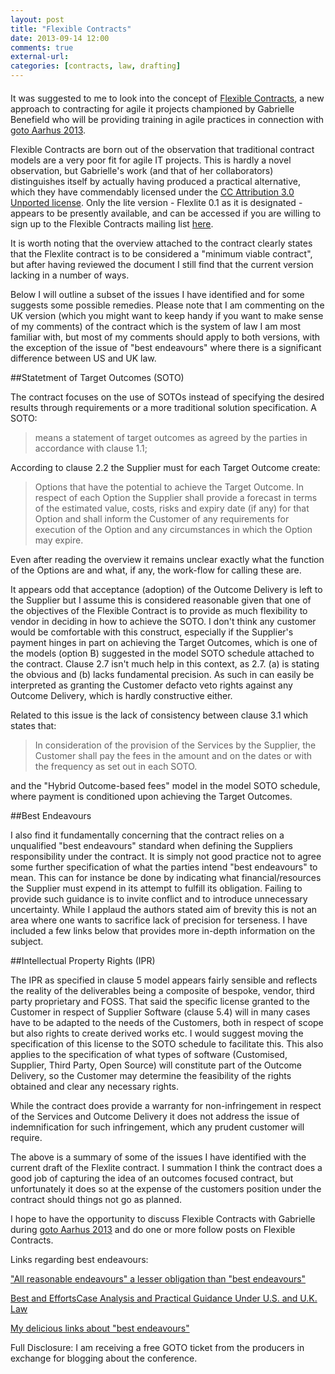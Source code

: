 ```yaml
---
layout: post
title: "Flexible Contracts"
date: 2013-09-14 12:00
comments: true
external-url:
categories: [contracts, law, drafting]
---
```

<h4 id="/posts/20130914000000.markdown"></h4>

It was suggested to me to look into the concept of [Flexible Contracts](http://flexiblecontracts.com/), a new approach to contracting for agile it projects championed by Gabrielle Benefield who will be providing training in agile practices in connection with [goto Aarhus 2013](http://gotocon.com/aarhus-2013/).

Flexible Contracts are born out of the observation that traditional contract models are a very poor fit for agile IT projects. This is hardly a novel observation, but Gabrielle's work (and that of her collaborators) distinguishes itself by actually having produced a practical alternative, which they have commendably licensed under the [CC Attribution 3.0 Unported license](http://creativecommons.org/licenses/by/3.0/). Only the lite version - Flexlite 0.1 as it is designated - appears to be presently available, and can be accessed if you are willing to sign up to the Flexible Contracts mailing list [here](http://flexiblecontracts.com/list/).

It is worth noting that the overview attached to the contract clearly states that the Flexlite contract is to be considered a "minimum viable contract", but after having reviewed the document I still find that the current version lacking in a number of ways.

Below I will outline a subset of the issues I have identified and for some suggests some possible remedies. Please note that I am commenting on the UK version (which you might want to keep handy if you want to make sense of my comments) of the contract which is the system of law I am most familiar with, but most of my comments should apply to both versions, with the exception of the issue of "best endeavours" where there is a significant difference between US and UK law.

##Statetment of Target Outcomes (SOTO)

The contract focuses on the use of SOTOs instead of specifying the desired results through requirements or a more traditional solution specification. A SOTO:

> means a statement of target outcomes as agreed by the parties in accordance with clause 1.1;

According to clause 2.2 the Supplier must for each Target Outcome create:

> Options that have the potential to achieve the Target Outcome.  In respect of each Option the Supplier shall provide a forecast in terms of the estimated value, costs, risks and expiry date (if any) for that Option and shall inform the Customer of any requirements for execution of the Option and any circumstances in which the Option may expire.

Even after reading the overview it remains unclear exactly what the function of the Options are and what, if any, the work-flow for calling these are.

It appears odd that acceptance (adoption) of the Outcome Delivery is left to the Supplier but I assume this is considered reasonable given that one of the objectives of the Flexible Contract is to provide as much flexibility to vendor in deciding in how to achieve the SOTO. I don't think any customer would be comfortable with this construct, especially if the Supplier's payment hinges in part on achieving the Target Outcomes, which is one of the models (option B) suggested in the model SOTO schedule attached to the contract. Clause 2.7 isn't much help in this context, as 2.7. (a) is stating the obvious and (b) lacks fundamental precision. As such in can easily be interpreted as granting the Customer defacto veto rights against any Outcome Delivery, which is hardly constructive either.

Related to this issue is the lack of consistency between clause 3.1 which states that:

> In consideration of the provision of the Services by the Supplier, the Customer shall pay the fees in the amount and on the dates or with the frequency as set out in each SOTO.

and the "Hybrid Outcome-based fees" model in the model SOTO schedule, where payment is conditioned upon achieving the Target Outcomes.

##Best Endeavours

I also find it fundamentally concerning that the contract relies on a unqualified "best endeavours" standard when defining the Suppliers responsibility under the contract. It is simply not good practice not to agree some further specification of what the parties intend "best endeavours" to mean. This can for instance be done by indicating what financial/resources the Supplier must expend in its attempt to fulfill its obligation. Failing to provide such guidance is to invite conflict and to introduce unnecessary uncertainty. While I applaud the authors stated aim of brevity this is not an area where one wants to sacrifice lack of precision for terseness. I have included a few links below that provides more in-depth information on the subject.

##Intellectual Property Rights (IPR)

The IPR as specified in clause 5 model appears fairly sensible and reflects the reality of the deliverables being a composite of bespoke, vendor, third party proprietary and FOSS. That said the specific license granted to the Customer in respect of Supplier Software (clause 5.4) will in many cases have to be adapted to the needs of the Customers, both in respect of scope but also rights to create derived works etc. I would suggest moving the specification of this license to the SOTO schedule to facilitate this. This also applies to the specification of what types of software (Customised, Supplier, Third Party, Open Source) will constitute part of the Outcome Delivery, so the Customer may determine the feasibility of the rights obtained and clear any necessary rights.

While the contract does provide a warranty for non-infringement in respect of the Services and Outcome Delivery it does not address the issue of indemnification for such infringement, which any prudent customer will require.

The above is a summary of some of the issues I have identified with the current draft of the Flexlite contract. I summation I think the contract does a good job of capturing the idea of an outcomes focused contract, but unfortunately it does so at the expense of the customers position under the contract should things not go as planned.

I hope to have the opportunity to discuss Flexible Contracts with Gabrielle during [goto Aarhus 2013](http://gotocon.com/aarhus-2013/) and do one or more follow posts on Flexible Contracts.

Links regarding best endeavours:

["All reasonable endeavours" a lesser obligation than "best endeavours"](http://www.ashfords.co.uk/news/reasonable_endeavours_aug10)

[Best and EffortsCase Analysis and Practical Guidance Under U.S. and U.K. Law](http://www.jonesday.com/best-efforts-and-endeavourscase-analysis-and-practical-guidance-under-us-and-uk-law-07-30-2007/)

[My delicious links about "best endeavours"](https://delicious.com/flatspace/endeavours)

Full Disclosure:  I am receiving a free GOTO ticket from the producers in exchange for blogging about the conference.



